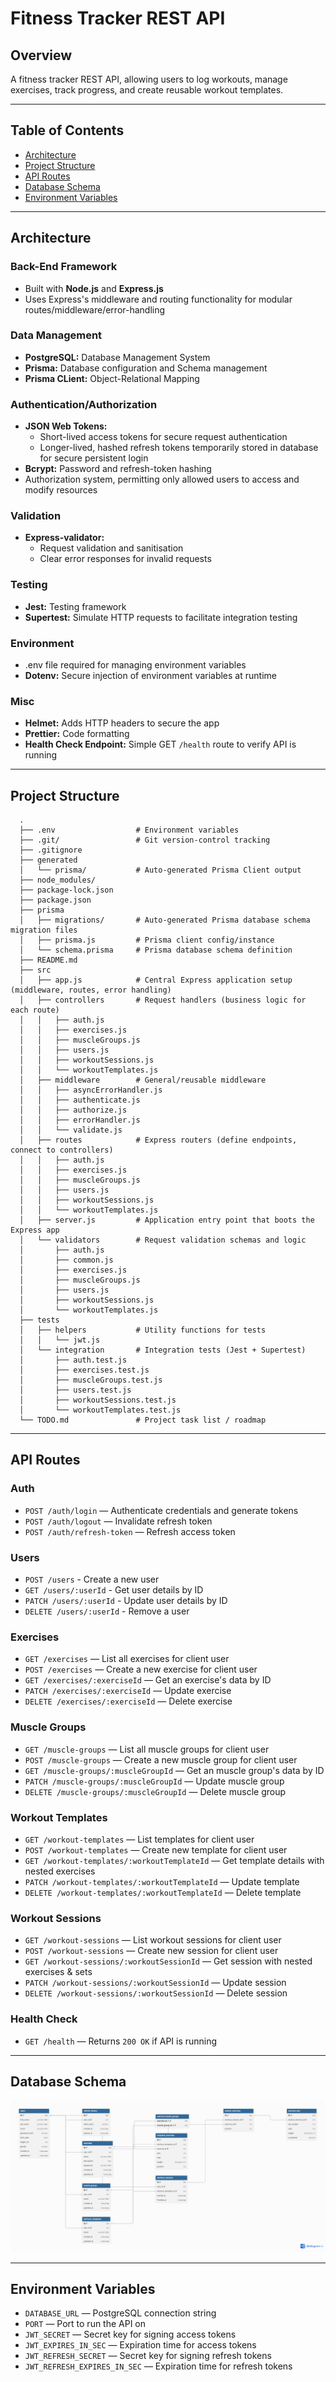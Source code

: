 # Fitness Tracker REST API

## Overview

A fitness tracker REST API, allowing users to log workouts, manage exercises, track progress, and create reusable workout templates.

---

## Table of Contents

- [Architecture](#architecture)
- [Project Structure](#project-structure)
- [API Routes](#api-routes)
- [Database Schema](#database-schema)
- [Environment Variables](#environment-variables)

---

## Architecture

### Back-End Framework

- Built with **Node.js** and **Express.js**
- Uses Express's middleware and routing functionality for modular routes/middleware/error-handling

### Data Management

- **PostgreSQL:** Database Management System
- **Prisma:** Database configuration and Schema management
- **Prisma CLient:** Object-Relational Mapping

### Authentication/Authorization

- **JSON Web Tokens:**
  - Short-lived access tokens for secure request authentication
  - Longer-lived, hashed refresh tokens temporarily stored in database for secure persistent login
- **Bcrypt:** Password and refresh-token hashing
- Authorization system, permitting only allowed users to access and modify resources

### Validation

- **Express-validator:**
  - Request validation and sanitisation
  - Clear error responses for invalid requests

### Testing

- **Jest:** Testing framework
- **Supertest:** Simulate HTTP requests to facilitate integration testing

### Environment

- .env file required for managing environment variables
- **Dotenv:** Secure injection of environment variables at runtime

### Misc

- **Helmet:** Adds HTTP headers to secure the app
- **Prettier:** Code formatting
- **Health Check Endpoint:** Simple GET `/health` route to verify API is running

---

## Project Structure

```text
  .
  ├── .env                  # Environment variables
  ├── .git/                 # Git version-control tracking
  ├── .gitignore
  ├── generated
  │   └── prisma/           # Auto-generated Prisma Client output
  ├── node_modules/
  ├── package-lock.json
  ├── package.json
  ├── prisma
  │   ├── migrations/       # Auto-generated Prisma database schema migration files
  │   ├── prisma.js         # Prisma client config/instance
  │   └── schema.prisma     # Prisma database schema definition
  ├── README.md
  ├── src
  │   ├── app.js            # Central Express application setup (middleware, routes, error handling)
  │   ├── controllers       # Request handlers (business logic for each route)
  │   │   ├── auth.js
  │   │   ├── exercises.js
  │   │   ├── muscleGroups.js
  │   │   ├── users.js
  │   │   ├── workoutSessions.js
  │   │   └── workoutTemplates.js
  │   ├── middleware        # General/reusable middleware
  │   │   ├── asyncErrorHandler.js
  │   │   ├── authenticate.js
  │   │   ├── authorize.js
  │   │   ├── errorHandler.js
  │   │   └── validate.js
  │   ├── routes            # Express routers (define endpoints, connect to controllers)
  │   │   ├── auth.js
  │   │   ├── exercises.js
  │   │   ├── muscleGroups.js
  │   │   ├── users.js
  │   │   ├── workoutSessions.js
  │   │   └── workoutTemplates.js
  │   ├── server.js         # Application entry point that boots the Express app
  │   └── validators        # Request validation schemas and logic
  │       ├── auth.js
  │       ├── common.js
  │       ├── exercises.js
  │       ├── muscleGroups.js
  │       ├── users.js
  │       ├── workoutSessions.js
  │       └── workoutTemplates.js
  ├── tests
  │   ├── helpers           # Utility functions for tests
  │   │   └── jwt.js
  │   └── integration       # Integration tests (Jest + Supertest)
  │       ├── auth.test.js
  │       ├── exercises.test.js
  │       ├── muscleGroups.test.js
  │       ├── users.test.js
  │       ├── workoutSessions.test.js
  │       └── workoutTemplates.test.js
  └── TODO.md               # Project task list / roadmap
```

---

## API Routes

### Auth

- `POST /auth/login` — Authenticate credentials and generate tokens
- `POST /auth/logout` — Invalidate refresh token
- `POST /auth/refresh-token` — Refresh access token

### Users

- `POST /users` - Create a new user
- `GET /users/:userId` - Get user details by ID
- `PATCH /users/:userId` - Update user details by ID
- `DELETE /users/:userId` - Remove a user

### Exercises

- `GET /exercises` — List all exercises for client user
- `POST /exercises` — Create a new exercise for client user
- `GET /exercises/:exerciseId` — Get an exercise's data by ID
- `PATCH /exercises/:exerciseId` — Update exercise
- `DELETE /exercises/:exerciseId` — Delete exercise

### Muscle Groups

- `GET /muscle-groups` — List all muscle groups for client user
- `POST /muscle-groups` — Create a new muscle group for client user
- `GET /muscle-groups/:muscleGroupId` — Get an muscle group's data by ID
- `PATCH /muscle-groups/:muscleGroupId` — Update muscle group
- `DELETE /muscle-groups/:muscleGroupId` — Delete muscle group

### Workout Templates

- `GET /workout-templates` — List templates for client user
- `POST /workout-templates` — Create new template for client user
- `GET /workout-templates/:workoutTemplateId` — Get template details with nested exercises
- `PATCH /workout-templates/:workoutTemplateId` — Update template
- `DELETE /workout-templates/:workoutTemplateId` — Delete template

### Workout Sessions

- `GET /workout-sessions` — List workout sessions for client user
- `POST /workout-sessions` — Create new session for client user
- `GET /workout-sessions/:workoutSessionId` — Get session with nested exercises & sets
- `PATCH /workout-sessions/:workoutSessionId` — Update session
- `DELETE /workout-sessions/:workoutSessionId` — Delete session

### Health Check

- `GET /health` — Returns `200 OK` if API is running

---

## Database Schema

![Entity Relationship Diagram](/entity-relationship-diagram.png)

---

## Environment Variables

- `DATABASE_URL` — PostgreSQL connection string
- `PORT` — Port to run the API on
- `JWT_SECRET` — Secret key for signing access tokens
- `JWT_EXPIRES_IN_SEC` — Expiration time for access tokens
- `JWT_REFRESH_SECRET` — Secret key for signing refresh tokens
- `JWT_REFRESH_EXPIRES_IN_SEC` — Expiration time for refresh tokens
